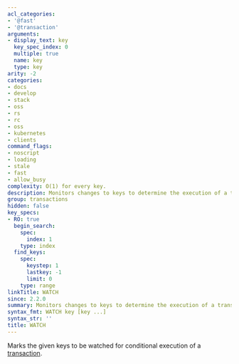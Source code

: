 ```yaml
---
acl_categories:
- '@fast'
- '@transaction'
arguments:
- display_text: key
  key_spec_index: 0
  multiple: true
  name: key
  type: key
arity: -2
categories:
- docs
- develop
- stack
- oss
- rs
- rc
- oss
- kubernetes
- clients
command_flags:
- noscript
- loading
- stale
- fast
- allow_busy
complexity: O(1) for every key.
description: Monitors changes to keys to determine the execution of a transaction.
group: transactions
hidden: false
key_specs:
- RO: true
  begin_search:
    spec:
      index: 1
    type: index
  find_keys:
    spec:
      keystep: 1
      lastkey: -1
      limit: 0
    type: range
linkTitle: WATCH
since: 2.2.0
summary: Monitors changes to keys to determine the execution of a transaction.
syntax_fmt: WATCH key [key ...]
syntax_str: ''
title: WATCH
---
```

Marks the given keys to be watched for conditional execution of a
[transaction][tt].

[tt]: /topics/transactions

